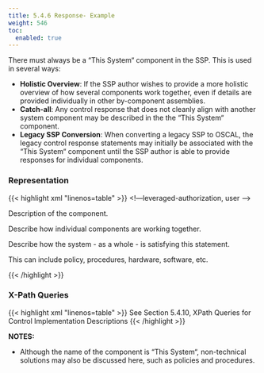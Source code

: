 ```yaml
---
title: 5.4.6 Response- Example
weight: 546
toc:
  enabled: true
---
```



There must always be a “This System“ component in the SSP. This is used in several ways: 
- **Holistic Overview**: If the SSP author wishes to provide a more holistic overview of how several components work together, even if details are provided individually in other by-component assemblies.
- **Catch-all**: Any control response that does not cleanly align with another system component may be described in the the “This System“ component. 
- **Legacy SSP Conversion**: When converting a legacy SSP to OSCAL, the legacy control response statements may initially be associated with the “This System“ component until the SSP author is able to provide responses for individual components.


### **Representation**

{{< highlight xml "linenos=table" >}}
<system-implementation>
      <!—leveraged-authorization, user -->
      <component uuid="uuid-value" type="this-system">
         <title>This System</title>
         <description>
            <p>Description of the component.</p>
         </description>
         <status state="operational"/>
      </component>
   </system-implementation>
   <control-implementation>
      <!-- cut -->
      <implemented-requirement uuid="uuid-value" control-id="ac-2">
         <statement uuid="uuid-value" statement-id="ac-2_smt.a">
            <by-component uuid="uuid-value" component-uuid="uuid-of-this-system-component">
               <description>
                  <p>Describe how individual components are working together.</p>
                  <p>Describe how the system - as a whole - is satisfying this statement.</p>
                  <p>This can include policy, procedures, hardware, software, etc.</p>
               </description>
            </by-component>
         </statement>
         <!-- repeat statement assembly for statement part (b, c, etc.) as needed. -->
   </control-implementation>
   <!-- back-matter -->
{{< /highlight >}}

### **X-Path Queries**
{{< highlight xml "linenos=table" >}}
See Section 5.4.10, XPath Queries for Control Implementation Descriptions
{{< /highlight >}}

**NOTES:**

- Although the name of the component is “This System“, non-technical solutions may also be discussed here, such as policies and procedures.